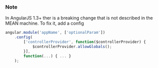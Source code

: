 
### Note
In AngularJS 1.3+ ther is a breaking change that is not described in the MEAN machine. To fix it, add a config

```js
angular.module('appName', ['optionalParam'])
	.config(
		['controllerProvider', function($controllerProvider) {
			$controllerProvider.allowGlobals();
		}],
		function(...) { ... }
	);
```
